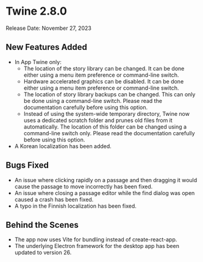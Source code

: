 # Twine 2.8.0

Release Date: November 27, 2023

## New Features Added

* In App Twine only:
  * The location of the story library can be changed. It can be done either using a menu item preference or command-line switch.
  * Hardware accelerated graphics can be disabled. It can be done either using a menu item preference or command-line switch.
  * The location of story library backups can be changed. This can only be done using a command-line switch. Please read the documentation carefully before using this option.
  * Instead of using the system-wide temporary directory, Twine now uses a dedicated scratch folder and prunes old files from it automatically. The location of this folder can be changed using a command-line switch only. Please read the documentation carefully before using this option.
* A Korean localization has been added.

## Bugs Fixed

* An issue where clicking rapidly on a passage and then dragging it would cause the passage to move incorrectly has been fixed.
* An issue where closing a passage editor while the find dialog was open caused a crash has been fixed.
* A typo in the Finnish localization has been fixed.

## Behind the Scenes

* The app now uses Vite for bundling instead of create-react-app.
* The underlying Electron framework for the desktop app has been updated to version 26.
